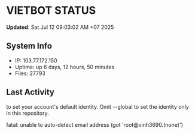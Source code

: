 # VIETBOT STATUS
**Updated**: Sat Jul 12 09:03:02 AM +07 2025

## System Info
- IP: 103.77.172.150
- Uptime: up 6 days, 12 hours, 50 minutes
- Files: 27793

## Last Activity

to set your account's default identity.
Omit --global to set the identity only in this repository.

fatal: unable to auto-detect email address (got 'root@vinh3690.(none)')
